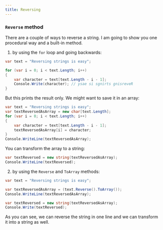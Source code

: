 ```yaml
---
title: Reversing
---
```


### `Reverse` method
There are a couple of ways to reverse a string. I am going to show you one procedural way and a built-in method.

1. by using the `for` loop and going backwards:
```csharp
var text = "Reversing strings is easy";

for (var i = 0; i < text.Length; i++)
{
    var character = text[text.Length - i - 1];
    Console.Write(character); // ysae si sgnirts gnisreveR
}
```
But this prints the result only. 
We might want to save it in an array:

``` csharp
var text = "Reversing strings is easy";
var textReversedAsArray = new char[text.Length];
for (var i = 0; i < text.Length; i++)
{
    var character = text[text.Length - i - 1];
    textReversedAsArray[i] = character;
}
Console.WriteLine(textReversedAsArray);
```

You can transform the array to a string:

``` csharp
var textReversed = new string(textReversedAsArray);
Console.WriteLine(textReversed);
```

2. by using the `Reverse` and `ToArray` methods:

``` csharp
var text = "Reversing strings is easy";

var textReversedAsArray = (text.Reverse().ToArray());
Console.WriteLine(textReversedAsArray);

var textReversed = new string(textReversedAsArray);
Console.Write(textReversed);
```

As you can see, we can reverse the string in one line and we can transform it into a string as well.
